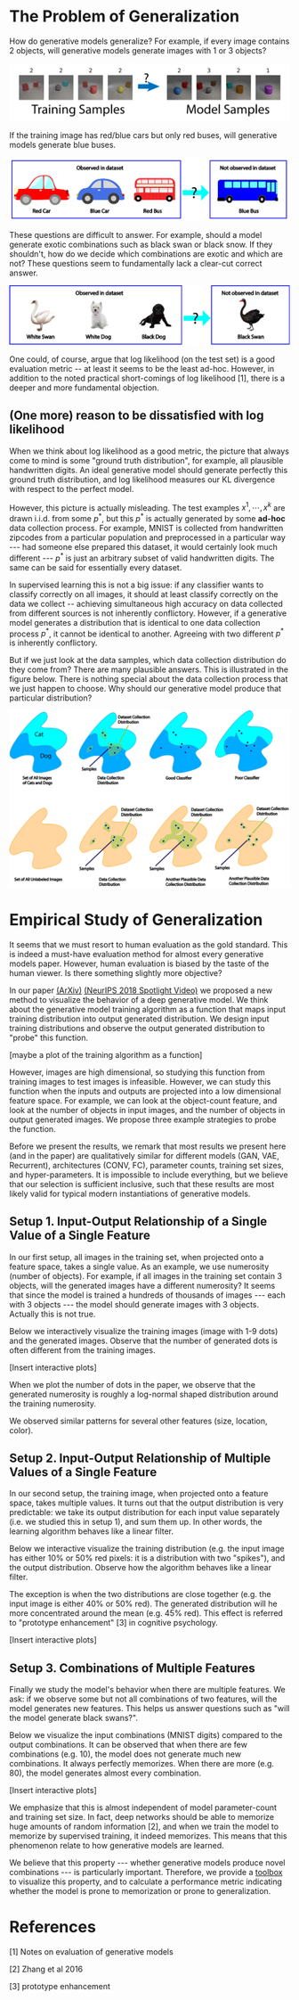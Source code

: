 
# The Problem of Generalization

How do generative models generalize? For example, if every image contains 2 objects, will generative models generate images with 1 or 3 objects?

![example_count](img/example_count.png)

If the training image has red/blue cars but only red buses, will generative models generate blue buses. 

![example_car](img/example_car.png)

These questions are difficult to answer. For example, should a model generate exotic combinations such as black swan or black snow. If they shouldn't, how do we decide which combinations are exotic and which are not? These questions seem to fundamentally lack a clear-cut correct answer. 

![example_swan](img/example_swan.png)

One could, of course, argue that log likelihood (on the test set) is a good evaluation metric -- at least it seems to be the least ad-hoc. However, in addition to the noted practical short-comings of log likelihood [1], there is a deeper and more fundamental objection. 

## (One more) reason to be dissatisfied with log likelihood

When we think about log likelihood as a good metric, the picture that always come to mind is some "ground truth distribution", for example, all plausible handwritten digits. An ideal generative model should generate perfectly this ground truth distribution, and log likelihood measures our KL divergence with respect to the perfect model.

However, this picture is actually misleading. The test examples $x^1, \cdots, x^k$ are drawn i.i.d. from some $p^*$, but this $p^*$ is actually generated by some **ad-hoc** data collection process. For example, MNIST is collected from handwritten zipcodes from a particular population and preprocessed in a particular way --- had someone else prepared this dataset, it would certainly look much different --- $p^*$ is just an arbitrary subset of valid handwritten digits. The same can be said for essentially every dataset. 
<!-- When we say the training and test data $x^1, \cdots, x^k$ is drawn from $p^*$, we are actually referring to this ad-hoc distribution (conjured by the dataset collector). Good test log likelihood means that the model's generalization -- or its inductive bias -- conincide with the dataset collection process.-->

 In supervised learning this is not a big issue: if any classifier wants to classify correctly on all images, it should at least classify correctly on the data we collect -- achieving simultaneous high accuracy on data collected from different sources is not inherently conflictory. However, if a generative model generates a distribution that is identical to one data collection process $p^*$, it cannot be identical to another. Agreeing with two different $p^*$ is inherently conflictory. 
 
 But if we just look at the data samples, which data collection distribution do they come from? There are many plausible answers. This is illustrated in the figure below. There is nothing special about the data collection process that we just happen to choose. Why should our generative model produce that particular distribution? 

![example_coverage](img/illustration_coverage.png)

<!-- In fact, this illustration far under-emphasize the magnitude of this issue. In practice, the set of possible images is huge, and not very well defined. Our data collection process, even one as comprehensive as imagenet only cover a small fraction of all possible scenes that could appear.   -->

# Empirical Study of Generalization

It seems that we must resort to human evaluation as the gold standard. This is indeed a must-have evaluation method for almost every generative models paper. However, human evaluation is biased by the taste of the human viewer. Is there something slightly more objective? 

<!-- Human evaluation also gives us much more than a cold performance number, we can also observe the type of successes and failures the model demonstrates. We would like to have that too.  -->

In our paper [(ArXiv)](https://arxiv.org/abs/1811.03259) [(NeurIPS 2018 Spotlight Video)](https://www.videoken.com/embed/d37VHhPILAU?tocitem=40) we proposed a new method to visualize the behavior of a deep generative model. We think about the generative model training algorithm as a function that maps input training distribution into output generated distribution. We design input training distributions and observe the output generated distribution to "probe" this function.

[maybe a plot of the training algorithm as a function]

However, images are high dimensional, so studying this function from training images to test images is infeasible. However, we can study this function when the inputs and outputs are projected into a low dimensional feature space. For example, we can look at the object-count feature, and look at the number of objects in input images, and the number of objects in output generated images. We propose three example strategies to probe the function.

Before we present the results, we remark that most results we present here (and in the paper) are qualitatively similar for different models (GAN, VAE, Recurrent), architectures (CONV, FC), parameter counts, training set sizes, and hyper-parameters. It is impossible to include everything, but we believe that our selection is sufficient inclusive, such that these results are most likely valid for typical modern instantiations of generative models. 

## Setup 1. Input-Output Relationship of a Single Value of a Single Feature

In our first setup, all images in the training set, when projected onto a feature space, takes a single value. As an example, we use numerosity (number of objects). For example, if all images in the training set contain 3 objects, will the generated images have a different numerosity? It seems that since the model is trained a hundreds of thousands of images --- each with 3 objects --- the model should generate images with 3 objects. Actually this is not true. 

Below we interactively visualize the training images (image with 1-9 dots) and the generated images. Observe that the number of generated dots is often different from the training images. 

[Insert interactive plots]

When we plot the number of dots in the paper, we observe that the generated numerosity is roughly a log-normal shaped distribution around the training numerosity. 
<!-- ![sm](img/sm.png)  -->
<!-- ![mm](img/mm.png)
 -->

We observed similar patterns for several other features (size, location, color).

## Setup 2. Input-Output Relationship of Multiple Values of a Single Feature

In our second setup, the training image, when projected onto a feature space, takes multiple values. It turns out that the output distribution is very predictable: we take its output distribution for each input value separately (i.e. we studied this in setup 1), and sum them up. In other words, the learning algorithm behaves like a linear filter. 


Below we interactive visualize the training distribution (e.g. the input image has either 10% or 50% red pixels: it is a distribution with two "spikes"), and the output distribution. Observe how the algorithm behaves like a linear filter. 

The exception is when the two distributions are close together (e.g. the input image is either 40% or 50% red). The generated distribution will he more concentrated around the mean (e.g. 45% red). This effect is referred to "prototype enhancement" [3] in cognitive psychology.  

[Insert interactive plots]

## Setup 3. Combinations of Multiple Features 

Finally we study the model's behavior when there are multiple features. We ask: if we observe some but not all combinations of two features, will the model generates new features. This helps us answer questions such as "will the model generate black swans?".  

Below we visualize the input combinations (MNIST digits) compared to the output combinations. It can be observed that when there are few combinations (e.g. 10), the model does not generate much new combinations. It always perfectly memorizes. When there are more (e.g. 80), the model generates almost every combination. 

[Insert interactive plots]

We emphasize that this is almost independent of model parameter-count and training set size. In fact, deep networks should be able to memorize huge amounts of random information [2], and when we train the model to memorize by supervised training, it indeed memorizes. This means that this phenomenon relate to how generative models are learned. 

We believe that this property --- whether generative models produce novel combinations --- is particularly important. Therefore, we provide a [toolbox](https://github.com/ermongroup/BiasAndGeneralization/tree/master/Evaluate) to visualize this property, and to calculate a performance metric indicating whether the model is prone to memorization or prone to generalization. 


# References
[1] Notes on evaluation of generative models

[2] Zhang et al 2016 

[3] prototype enhancement